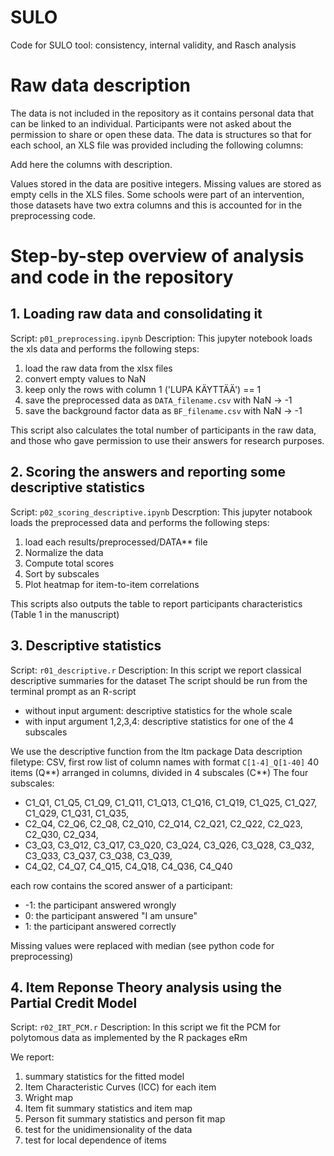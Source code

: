 # SULO
Code for SULO tool: consistency, internal validity, and Rasch analysis

# Raw data description

The data is not included in the repository as it contains personal data that can be linked to an individual. Participants were not asked about the permission to share or open these data. The data is structures so that for each school, an XLS file was provided including the following columns:

Add here the columns with description.

Values stored in the data are positive integers. Missing values are stored as empty cells in the XLS files. Some schools were part of an intervention, those datasets have two extra columns and this is accounted for in the preprocessing code.


# Step-by-step overview of analysis and code in the repository

## 1. Loading raw data and consolidating it

Script: `p01_preprocessing.ipynb`
Description: This jupyter notebook loads the xls data and performs the following steps:
1. load the raw data from the xlsx files
2. convert empty values to NaN
3. keep only the rows with column 1 ('LUPA KÄYTTÄÄ') == 1
4. save the preprocessed data as `DATA_filename.csv` with NaN -> -1
5. save the background factor data as `BF_filename.csv` with NaN -> -1

This script also calculates the total number of participants in the raw data, and those who gave permission to use their answers for research purposes.

## 2. Scoring the answers and reporting some descriptive statistics

Script: `p02_scoring_descriptive.ipynb`
Descrption: This jupyter notabook loads the preprocessed data and performs the following steps:
1. load each results/preprocessed/DATA** file
2. Normalize the data
3. Compute total scores
4. Sort by subscales
5. Plot heatmap for item-to-item correlations

This scripts also outputs the table to report participants characteristics (Table 1 in the manuscript)

## 3. Descriptive statistics

Script: `r01_descriptive.r`
Description: In this script we report classical descriptive summaries for the dataset
The script should be run from the terminal prompt as an R-script
 - without input argument: descriptive statistics for the whole scale
 - with input argument 1,2,3,4: descriptive statistics for one of the 4 subscales

We use the descriptive function from the ltm package
Data description
    filetype: CSV, first row list of column names with format `C[1-4]_Q[1-40]`
    40 items (Q**) arranged in columns, divided in 4 subscales (C**)
The four subscales:   
- C1_Q1, C1_Q5, C1_Q9, C1_Q11, C1_Q13, C1_Q16, C1_Q19, C1_Q25, C1_Q27, C1_Q29, C1_Q31, C1_Q35, 
- C2_Q4, C2_Q6, C2_Q8, C2_Q10, C2_Q14, C2_Q21, C2_Q22, C2_Q23, C2_Q30, C2_Q34, 
- C3_Q3, C3_Q12, C3_Q17, C3_Q20, C3_Q24, C3_Q26, C3_Q28, C3_Q32, C3_Q33, C3_Q37, C3_Q38, C3_Q39, 
- C4_Q2, C4_Q7, C4_Q15, C4_Q18, C4_Q36, C4_Q40 

each row contains the scored answer of a participant:
- -1: the participant answered wrongly
-  0: the participant answered "I am unsure"
-  1: the participant answered correctly

Missing values were replaced with median (see python code for preprocessing)


## 4. Item Reponse Theory analysis using the Partial Credit Model

Script: `r02_IRT_PCM.r`
Description: In this script we fit the PCM for polytomous data as implemented
by the R packages eRm

We report:
1. summary statistics for the fitted model
2. Item Characteristic Curves (ICC) for each item
3. Wright map
4. Item fit summary statistics and item map
5. Person fit summary statistics and person fit map
6. test for the unidimensionality of the data
7. test for local dependence of items


